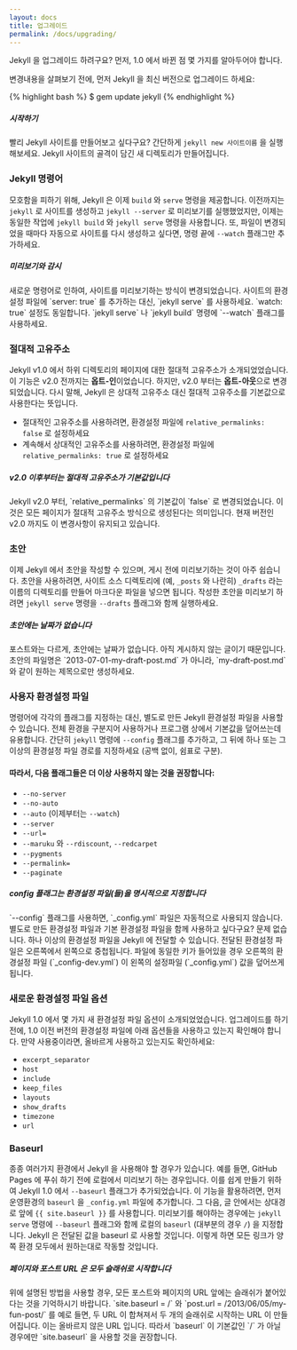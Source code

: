 ```yaml
---
layout: docs
title: 업그레이드
permalink: /docs/upgrading/
---
```


Jekyll 을 업그레이드 하려구요? 먼저, 1.0 에서 바뀐 점 몇 가지를 알아두어야
합니다.

변경내용을 살펴보기 전에, 먼저 Jekyll 을 최신 버전으로 업그레이드 하세요:

{% highlight bash %}
$ gem update jekyll
{% endhighlight %}

<div class="note feature">
  <h5 markdown="1">시작하기</h5>
  <p markdown="1">빨리 Jekyll 사이트를 만들어보고 싶다구요? 간단하게
    <code>jekyll new 사이트이름</code> 을 실행해보세요. Jekyll 사이트의 골격이
    담긴 새 디렉토리가 만들어집니다.</p>
</div>

### Jekyll 명령어

모호함을 피하기 위해, Jekyll 은 이제 `build` 와 `serve` 명령을 제공합니다.
이전까지는 `jekyll` 로 사이트를 생성하고 `jekyll --server` 로 미리보기를
실행했었지만, 이제는 동일한 작업에 `jekyll build` 와 `jekyll serve` 명령을
사용합니다. 또, 파일이 변경되었을 때마다 자동으로 사이트를 다시 생성하고 싶다면,
명령 끝에 `--watch` 플래그만 추가하세요.

<div class="note info">
  <h5>미리보기와 감시</h5>
  <p markdown="1">새로운 명령어로 인하여, 사이트를 미리보기하는 방식이
    변경되었습니다. 사이트의 환경설정 파일에 `server: true` 를 추가하는 대신,
    `jekyll serve` 를 사용하세요.
    `watch: true` 설정도 동일합니다.
    `jekyll serve` 나 `jekyll build` 명령에 `--watch` 플래그를 사용하세요.</p>
</div>

### 절대적 고유주소

Jekyll v1.0 에서 하위 디렉토리의 페이지에 대한 절대적 고유주소가
소개되었었습니다. 이 기능은 v2.0 전까지는 **옵트-인**이었습니다. 하지만, v2.0
부터는 **옵트-아웃**으로 변경되었습니다. 다시 말해, Jekyll 은 상대적 고유주소
대신 절대적 고유주소를 기본값으로 사용한다는 뜻입니다.

* 절대적인 고유주소를 사용하려면, 환경설정 파일에 `relative_permalinks: false` 로 설정하세요
* 계속해서 상대적인 고유주소를 사용하려면, 환경설정 파일에 `relative_permalinks: true` 로 설정하세요

<div class="note warning" id="absolute-permalinks-warning">
  <h5 markdown="1">v2.0 이후부터는 절대적 고유주소가 기본값입니다</h5>
  <p markdown="1">
    Jekyll v2.0 부터, `relative_permalinks` 의 기본값이 `false` 로
    변경되었습니다. 이것은 모든 페이지가 절대적 고유주소 방식으로 생성된다는
    의미입니다. 현재 버전인 v2.0 까지도 이 변경사항이 유지되고 있습니다.
  </p>
</div>

### 초안

이제 Jekyll 에서 초안을 작성할 수 있으며, 게시 전에 미리보기하는 것이 아주
쉽습니다. 초안을 사용하려면, 사이트 소스 디렉토리에 (예, `_posts` 와 나란히)
`_drafts` 라는 이름의 디렉토리를 만들어 마크다운 파일을 넣으면 됩니다. 작성한
초안을 미리보기 하려면 `jekyll serve` 명령을 `--drafts` 플래그와 함께
실행하세요.

<div class="note info">
  <h5 markdown="1">초안에는 날짜가 없습니다</h5>
  <p markdown="1">
    포스트와는 다르게, 초안에는 날짜가 없습니다.
    아직 게시하지 않는 글이기 때문입니다.
    초안의 파일명은 `2013-07-01-my-draft-post.md` 가 아니라,
    `my-draft-post.md` 와 같이 원하는 제목으로만 생성하세요.</p>
</div>

### 사용자 환경설정 파일

명령어에 각각의 플래그를 지정하는 대신, 별도로 만든 Jekyll 환경설정 파일을
사용할 수 있습니다. 전체 환경을 구분지어 사용하거나 프로그램 상에서 기본값을
덮어쓰는데 유용합니다. 간단히 `jekyll` 명령에 `--config` 플래그를 추가하고, 그
뒤에 하나 또는 그 이상의 환경설정 파일 경로를 지정하세요 (공백 없이, 쉼표로
구분).

#### 따라서, 다음 플래그들은 더 이상 사용하지 않는 것을 권장합니다:

* `--no-server`
* `--no-auto`
* `--auto` (이제부터는 `--watch`)
* `--server`
* `--url=`
* `--maruku` 와 `--rdiscount`, `--redcarpet`
* `--pygments`
* `--permalink=`
* `--paginate`

<div class="note info">
  <h5>config 플래그는 환경설정 파일(들)을 명시적으로 지정합니다</h5>
  <p markdown="1">`--config` 플래그를 사용하면, `_config.yml` 파일은 자동적으로
    사용되지 않습니다.
    별도로 만든 환경설정 파일과 기본 환경설정 파일을 함께 사용하고 싶다구요?
    문제 없습니다. 하나 이상의 환경설정 파일을 Jekyll 에 전달할 수 있습니다.
    전달된 환경설정 파일은 오른쪽에서 왼쪽으로 중첩됩니다.
    파일에 동일한 키가 들어있을 경우 오른쪽의 환경설정 파일 (`_config-dev.yml`)
    이 왼쪽의 설정파일 (`_config.yml`) 값을 덮어쓰게 됩니다.</p>
</div>

### 새로운 환경설정 파일 옵션

Jekyll 1.0 에서 몇 가지 새 환경설정 파일 옵션이 소개되었었습니다. 업그레이드를
하기 전에, 1.0 이전 버전의 환경설정 파일에 아래 옵션들을 사용하고 있는지
확인해야 합니다. 만약 사용중이라면, 올바르게 사용하고 있는지도 확인하세요:

* `excerpt_separator`
* `host`
* `include`
* `keep_files`
* `layouts`
* `show_drafts`
* `timezone`
* `url`

### Baseurl

종종 여러가지 환경에서 Jekyll 을 사용해야 할 경우가 있습니다. 예를 들면, GitHub
Pages 에 푸쉬 하기 전에 로컬에서 미리보기 하는 경우입니다. 이를 쉽게 만들기
위하여 Jekyll 1.0 에서 `--baseurl` 플래그가 추가되었습니다. 이 기능을
활용하려면, 먼저 운영환경의 `baseurl` 을 `_config.yml` 파일에 추가합니다. 그
다음, 글 안에서는 상대경로 앞에 `{{ site.baseurl }}` 를 사용합니다. 미리보기를
해야하는 경우에는 `jekyll serve` 명령에 `--baseurl` 플래그와 함께 로컬의
`baseurl` (대부분의 경우 `/`) 을 지정합니다. Jekyll 은 전달된 값을 baseurl 로
사용할 것입니다. 이렇게 하면 모든 링크가 양쪽 환경 모두에서 원하는대로 작동할
것입니다.


<div class="note warning">
  <h5 markdown="1">페이지와 포스트 URL 은 모두 슬래쉬로 시작합니다</h5>
  <p markdown="1">위에 설명된 방법을 사용할 경우, 모든 포스트와 페이지의 URL
    앞에는 슬래쉬가 붙어있다는 것을 기억하시기 바랍니다.
    `site.baseurl = /` 와 `post.url = /2013/06/05/my-fun-post/` 를 예로 들면,
    두 URL 이 합쳐져서 두 개의 슬래쉬로 시작하는 URL 이 만들어집니다.
    이는 올바르지 않은 URL 입니다.
    따라서 `baseurl` 이 기본값인 `/` 가 아닐 경우에만 `site.baseurl` 을 사용할
    것을 권장합니다.</p>
</div>
